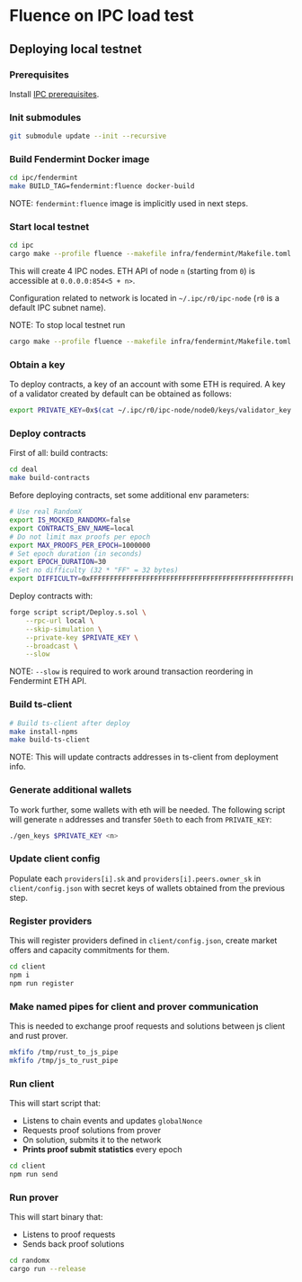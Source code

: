 # Fluence on IPC load test

## Deploying local testnet

### Prerequisites

Install [IPC prerequisites](https://github.com/fluencelabs/ipc/blob/fluence/README.md#prerequisites).

### Init submodules

```bash
git submodule update --init --recursive
```

### Build Fendermint Docker image

```bash
cd ipc/fendermint
make BUILD_TAG=fendermint:fluence docker-build
```

NOTE: `fendermint:fluence` image is implicitly used in next steps.

### Start local testnet

```bash
cd ipc
cargo make --profile fluence --makefile infra/fendermint/Makefile.toml testnet
```

This will create 4 IPC nodes. ETH API of node `n` (starting from `0`) is accessible at `0.0.0.0:854<5 + n>`.

Configuration related to network is located in `~/.ipc/r0/ipc-node` (`r0` is a default IPC subnet name).

NOTE: To stop local testnet run
```bash
cargo make --profile fluence --makefile infra/fendermint/Makefile.toml testnet-down
```

### Obtain a key

To deploy contracts, a key of an account with some ETH is required. A key of a validator created by default can be obtained as follows:

```bash
export PRIVATE_KEY=0x$(cat ~/.ipc/r0/ipc-node/node0/keys/validator_key.sk | base64 -d | xxd -p -c 256 -u)
```

### Deploy contracts

First of all: build contracts:

```bash
cd deal
make build-contracts
```

Before deploying contracts, set some additional env parameters:

```bash
# Use real RandomX
export IS_MOCKED_RANDOMX=false
export CONTRACTS_ENV_NAME=local
# Do not limit max proofs per epoch
export MAX_PROOFS_PER_EPOCH=1000000
# Set epoch duration (in seconds)
export EPOCH_DURATION=30
# Set no difficulty (32 * "FF" = 32 bytes)
export DIFFICULTY=0xFFFFFFFFFFFFFFFFFFFFFFFFFFFFFFFFFFFFFFFFFFFFFFFFFFFFFFFFFFFFFFFF
```

Deploy contracts with:

```bash
forge script script/Deploy.s.sol \
    --rpc-url local \
    --skip-simulation \
    --private-key $PRIVATE_KEY \
    --broadcast \
    --slow
```

NOTE: `--slow` is required to work around transaction reordering in Fendermint ETH API.

### Build ts-client

```bash
# Build ts-client after deploy
make install-npms
make build-ts-client
```

NOTE: This will update contracts addresses in ts-client from deployment info.

### Generate additional wallets

To work further, some wallets with eth will be needed. The following script will generate `n` addresses and transfer `50eth` to each from `PRIVATE_KEY`:

```bash
./gen_keys $PRIVATE_KEY <n>
```

### Update client config

Populate each `providers[i].sk` and `providers[i].peers.owner_sk` in `client/config.json` with secret keys of wallets obtained from the previous step.

### Register providers

This will register providers defined in `client/config.json`, create market offers and capacity commitments for them.

```bash
cd client
npm i
npm run register
```

### Make named pipes for client and prover communication

This is needed to exchange proof requests and solutions between js client and rust prover.

```bash
mkfifo /tmp/rust_to_js_pipe
mkfifo /tmp/js_to_rust_pipe
```

### Run client

This will start script that:
- Listens to chain events and updates `globalNonce`
- Requests proof solutions from prover
- On solution, submits it to the network
- **Prints proof submit statistics** every epoch

```bash
cd client
npm run send
```

### Run prover

This will start binary that:
- Listens to proof requests
- Sends back proof solutions

```bash
cd randomx
cargo run --release
```
